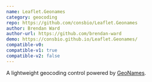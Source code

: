 ```yaml
---
name: Leaflet.Geonames
category: geocoding
repo: https://github.com/consbio/Leaflet.Geonames
author: Brendan Ward
author-url: https://github.com/brendan-ward
demo: https://consbio.github.io/Leaflet.Geonames/
compatible-v0:
compatible-v1: true
compatible-v2: false
---
```


A lightweight geocoding control powered by <a href="http://www.geonames.org/">GeoNames</a>.
